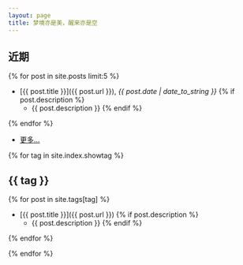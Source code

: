 ```yaml
---
layout: page
title: 梦境亦是美，醒来亦是空
---
```

## 近期

{% for post in site.posts limit:5 %}

- [{{ post.title }}]({{ post.url }}), *{{ post.date | date_to_string }}*
{% if post.description %}
    - {{ post.description }}
{% endif %}

{% endfor %}

- [更多…](/archive.html)

{% for tag in site.index.showtag %}

## {{ tag }}

{% for post in site.tags[tag] %}

- [{{ post.title }}]({{ post.url }})
{% if post.description %}
    - {{ post.description }}
{% endif %}

{% endfor %}

{% endfor %}
